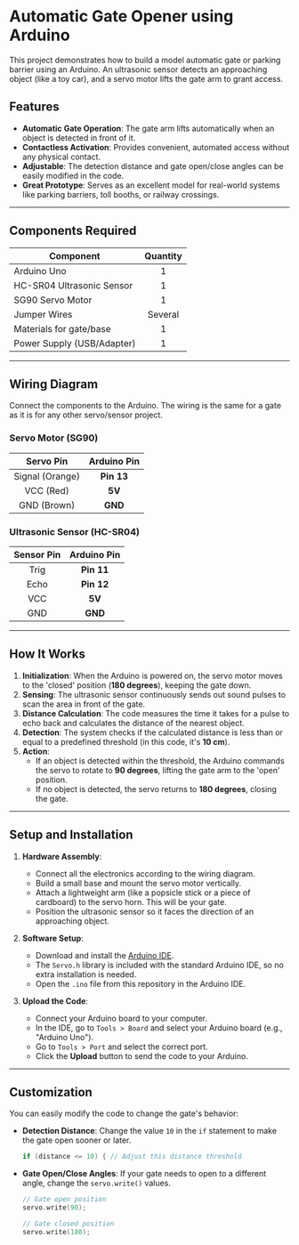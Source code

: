 # Automatic Gate Opener using Arduino

This project demonstrates how to build a model automatic gate or parking barrier using an Arduino. An ultrasonic sensor detects an approaching object (like a toy car), and a servo motor lifts the gate arm to grant access.



## Features

-   **Automatic Gate Operation**: The gate arm lifts automatically when an object is detected in front of it.
-   **Contactless Activation**: Provides convenient, automated access without any physical contact.
-   **Adjustable**: The detection distance and gate open/close angles can be easily modified in the code.
-   **Great Prototype**: Serves as an excellent model for real-world systems like parking barriers, toll booths, or railway crossings.

***

## Components Required

| Component                   | Quantity |
| --------------------------- | :------: |
| Arduino Uno                 |    1     |
| HC-SR04 Ultrasonic Sensor |    1     |
| SG90 Servo Motor            |    1     |
| Jumper Wires                |  Several |
| Materials for gate/base     |    1     |
| Power Supply (USB/Adapter)  |    1     |

***

## Wiring Diagram

Connect the components to the Arduino. The wiring is the same for a gate as it is for any other servo/sensor project.

### Servo Motor (SG90)
| Servo Pin | Arduino Pin |
| :-------: | :---------: |
|   Signal (Orange)  |    **Pin 13** |
|     VCC (Red)    |     **5V** |
|    GND (Brown)   |     **GND** |

### Ultrasonic Sensor (HC-SR04)
| Sensor Pin | Arduino Pin |
| :--------: | :---------: |
|    Trig    |    **Pin 11** |
|    Echo    |    **Pin 12** |
|     VCC    |     **5V** |
|     GND    |     **GND** |

***

## How It Works

1.  **Initialization**: When the Arduino is powered on, the servo motor moves to the 'closed' position (**180 degrees**), keeping the gate down.
2.  **Sensing**: The ultrasonic sensor continuously sends out sound pulses to scan the area in front of the gate.
3.  **Distance Calculation**: The code measures the time it takes for a pulse to echo back and calculates the distance of the nearest object.
4.  **Detection**: The system checks if the calculated distance is less than or equal to a predefined threshold (in this code, it's **10 cm**).
5.  **Action**:
    * If an object is detected within the threshold, the Arduino commands the servo to rotate to **90 degrees**, lifting the gate arm to the 'open' position.
    * If no object is detected, the servo returns to **180 degrees**, closing the gate.

***

## Setup and Installation

1.  **Hardware Assembly**:
    * Connect all the electronics according to the wiring diagram.
    * Build a small base and mount the servo motor vertically.
    * Attach a lightweight arm (like a popsicle stick or a piece of cardboard) to the servo horn. This will be your gate.
    * Position the ultrasonic sensor so it faces the direction of an approaching object.

2.  **Software Setup**:
    * Download and install the [Arduino IDE](https://www.arduino.cc/en/software).
    * The `Servo.h` library is included with the standard Arduino IDE, so no extra installation is needed.
    * Open the `.ino` file from this repository in the Arduino IDE.

3.  **Upload the Code**:
    * Connect your Arduino board to your computer.
    * In the IDE, go to `Tools > Board` and select your Arduino board (e.g., "Arduino Uno").
    * Go to `Tools > Port` and select the correct port.
    * Click the **Upload** button to send the code to your Arduino.

***

## Customization

You can easily modify the code to change the gate's behavior:

-   **Detection Distance**: Change the value `10` in the `if` statement to make the gate open sooner or later.
    ```cpp
    if (distance <= 10) { // Adjust this distance threshold
    ```

-   **Gate Open/Close Angles**: If your gate needs to open to a different angle, change the `servo.write()` values.
    ```cpp
    // Gate open position
    servo.write(90);

    // Gate closed position
    servo.write(180);
    ```
